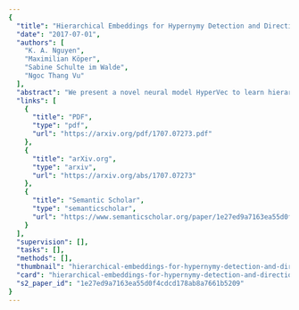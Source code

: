 ```yaml
---
{
  "title": "Hierarchical Embeddings for Hypernymy Detection and Directionality",
  "date": "2017-07-01",
  "authors": [
    "K. A. Nguyen",
    "Maximilian Köper",
    "Sabine Schulte im Walde",
    "Ngoc Thang Vu"
  ],
  "abstract": "We present a novel neural model HyperVec to learn hierarchical embeddings for hypernymy detection and directionality. While previous embeddings have shown limitations on prototypical hypernyms, HyperVec represents an unsupervised measure where embeddings are learned in a specific order and capture the hypernym$-$hyponym distributional hierarchy. Moreover, our model is able to generalize over unseen hypernymy pairs, when using only small sets of training data, and by mapping to other languages. Results on benchmark datasets show that HyperVec outperforms both state$-$of$-$the$-$art unsupervised measures and embedding models on hypernymy detection and directionality, and on predicting graded lexical entailment.",
  "links": [
    {
      "title": "PDF",
      "type": "pdf",
      "url": "https://arxiv.org/pdf/1707.07273.pdf"
    },
    {
      "title": "arXiv.org",
      "type": "arxiv",
      "url": "https://arxiv.org/abs/1707.07273"
    },
    {
      "title": "Semantic Scholar",
      "type": "semanticscholar",
      "url": "https://www.semanticscholar.org/paper/1e27ed9a7163ea55d0f4cdcd178ab8a7661b5209"
    }
  ],
  "supervision": [],
  "tasks": [],
  "methods": [],
  "thumbnail": "hierarchical-embeddings-for-hypernymy-detection-and-directionality-thumb.jpg",
  "card": "hierarchical-embeddings-for-hypernymy-detection-and-directionality-card.jpg",
  "s2_paper_id": "1e27ed9a7163ea55d0f4cdcd178ab8a7661b5209"
}
---
```


